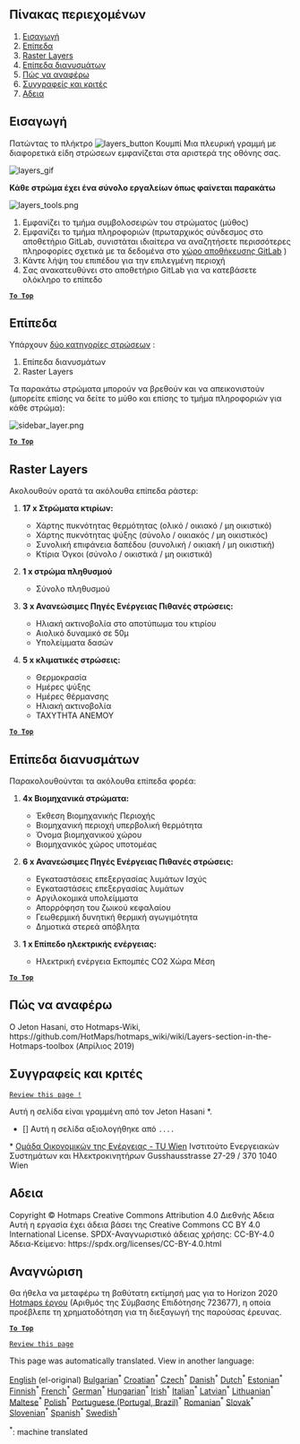 <h2> Πίνακας περιεχομένων </h2><ol><li> <a href="#Introduction">Εισαγωγή</a> </li><li> <a href="#Layers">Επίπεδα</a> </li><li> <a href="#Raster-Layers">Raster Layers</a> </li><li> <a href="#Vector-Layers">Επίπεδα διανυσμάτων</a> </li><li> <a href="#How-to-cite">Πώς να αναφέρω</a> </li><li> <a href="#Authors-and-reviewers">Συγγραφείς και κριτές</a> </li><li> <a href="#License">Αδεια</a> </li></ol><h2> Εισαγωγή </h2><p> Πατώντας το πλήκτρο <img alt="layers_button" src="https://github.com/HotMaps/hotmaps_wiki/blob/master/Images/general_tool_functionalities_and_structure/layers_button.PNG"/> Κουμπί Μια πλευρική γραμμή με διαφορετικά είδη στρώσεων εμφανίζεται στα αριστερά της οθόνης σας. </p><p><img alt="layers_gif" src="https://github.com/HotMaps/hotmaps_wiki/blob/master/Images/general_tool_functionalities_and_structure/layers.gif"/></p><p> <strong>Κάθε στρώμα έχει ένα σύνολο εργαλείων όπως φαίνεται παρακάτω</strong> </p><p><img alt="layers_tools.png" src="https://github.com/HotMaps/hotmaps_wiki/blob/master/Images/general_tool_functionalities_and_structure/layers_tools.png"/></p><ol><li> Εμφανίζει το τμήμα συμβολοσειρών του στρώματος (μύθος) </li><li> Εμφανίζει το τμήμα πληροφοριών (πρωταρχικός σύνδεσμος στο αποθετήριο GitLab, συνιστάται ιδιαίτερα να αναζητήσετε περισσότερες πληροφορίες σχετικά με τα δεδομένα στο <a href="https://gitlab.com/hotmaps">χώρο αποθήκευσης GitLab</a> ) </li><li> Κάντε λήψη του επιπέδου για την επιλεγμένη περιοχή </li><li> Σας ανακατευθύνει στο αποθετήριο GitLab για να κατεβάσετε ολόκληρο το επίπεδο </li></ol><p><ins> <code><strong><a href="#table-of-contents">To Top</a></strong></code> </ins> </p><h2> Επίπεδα </h2><p> Υπάρχουν <a href="https://www.gislounge.com/geodatabases-explored-vector-and-raster-data">δύο κατηγορίες στρώσεων</a> : </p><ol><li> Επίπεδα διανυσμάτων </li><li> Raster Layers </li></ol><p> Τα παρακάτω στρώματα μπορούν να βρεθούν και να απεικονιστούν (μπορείτε επίσης να δείτε το μύθο και επίσης το τμήμα πληροφοριών για κάθε στρώμα): </p><p><img alt="sidebar_layer.png" src="https://github.com/HotMaps/hotmaps_wiki/blob/master/Images/general_tool_functionalities_and_structure/all_layers.png"/></p><p><ins> <code><strong><a href="#table-of-contents">To Top</a></strong></code> </ins> </p><h2> Raster Layers </h2><p> Ακολουθούν ορατά τα ακόλουθα επίπεδα ράστερ: </p><ol><li><p> <strong>17 x Στρώματα κτιρίων:</strong> </p><ul><li> Χάρτης πυκνότητας θερμότητας (ολικό / οικιακό / μη οικιστικό) </li><li> Χάρτης πυκνότητας ψύξης (σύνολο / οικιακός / μη οικιστικός) </li><li> Συνολική επιφάνεια δαπέδου (συνολική / οικιακή / μη οικιστική) </li><li> Κτίρια Όγκοι (σύνολο / οικιστικά / μη οικιστικά) </li></ul></li><li><p> <strong>1 x στρώμα πληθυσμού</strong> </p><ul><li> Σύνολο πληθυσμού </li></ul></li><li><p> <strong>3 x Ανανεώσιμες Πηγές Ενέργειας Πιθανές στρώσεις:</strong> </p><ul><li> Ηλιακή ακτινοβολία στο αποτύπωμα του κτιρίου </li><li> Αιολικό δυναμικό σε 50μ </li><li> Υπολείμματα δασών </li></ul></li><li><p> <strong>5 x κλιματικές στρώσεις:</strong> </p><ul><li> Θερμοκρασία </li><li> Ημέρες ψύξης </li><li> Ημέρες θέρμανσης </li><li> Ηλιακή ακτινοβολία </li><li> ΤΑΧΥΤΗΤΑ ΑΝΕΜΟΥ </li></ul></li></ol><p><ins> <code><strong><a href="#table-of-contents">To Top</a></strong></code> </ins> </p><h2> Επίπεδα διανυσμάτων </h2><p> Παρακολουθούνται τα ακόλουθα επίπεδα φορέα: </p><ol><li><p> <strong>4x Βιομηχανικά στρώματα:</strong> </p><ul><li> Έκθεση Βιομηχανικής Περιοχής </li><li> Βιομηχανική περιοχή υπερβολική θερμότητα </li><li> Όνομα βιομηχανικού χώρου </li><li> Βιομηχανικός χώρος υποτομέας </li></ul></li><li><p> <strong>6 x Ανανεώσιμες Πηγές Ενέργειας Πιθανές στρώσεις:</strong> </p><ul><li> Εγκαταστάσεις επεξεργασίας λυμάτων Ισχύς </li><li> Εγκαταστάσεις επεξεργασίας λυμάτων </li><li> Αργιλοκομικά υπολείμματα </li><li> Απορρόφηση του ζωικού κεφαλαίου </li><li> Γεωθερμική δυνητική θερμική αγωγιμότητα </li><li> Δημοτικά στερεά απόβλητα </li></ul></li><li><p> <strong>1 x Επίπεδο ηλεκτρικής ενέργειας:</strong> </p><ul><li> Ηλεκτρική ενέργεια Εκπομπές CO2 Χώρα Μέση </li></ul></li></ol><p><ins> <code><strong><a href="#table-of-contents">To Top</a></strong></code> </ins> </p><h2> Πώς να αναφέρω </h2><p> Ο Jeton Hasani, στο Hotmaps-Wiki, https://github.com/HotMaps/hotmaps_wiki/wiki/Layers-section-in-the-Hotmaps-toolbox (Απρίλιος 2019) </p><h2> Συγγραφείς και κριτές </h2><p> <code><a href="https://github.com/HotMaps/hotmaps_wiki/wiki/Layer-Section/_edit">Review this page !</a></code> </p> <p> Αυτή η σελίδα είναι γραμμένη από τον Jeton Hasani *. </p><ul><li> [] Αυτή η σελίδα αξιολογήθηκε από <code>....</code> </li></ul><p> * <a href="https://eeg.tuwien.ac.at/">Ομάδα Οικονομικών της Ενέργειας - TU Wien</a> Ινστιτούτο Ενεργειακών Συστημάτων και Ηλεκτροκινητήρων Gusshausstrasse 27-29 / 370 1040 Wien </p><h2> Αδεια </h2><p> Copyright © Hotmaps Creative Commons Attribution 4.0 Διεθνής Άδεια Αυτή η εργασία έχει άδεια βάσει της Creative Commons CC BY 4.0 International License. SPDX-Αναγνωριστικό άδειας χρήσης: CC-BY-4.0 Άδεια-Κείμενο: https://spdx.org/licenses/CC-BY-4.0.html </p><h2> Αναγνώριση </h2><p> Θα ήθελα να μεταφέρω τη βαθύτατη εκτίμησή μας για το Horizon 2020 <a href="https://www.hotmaps-project.eu">Hotmaps έργου</a> (Αριθμός της Σύμβασης Επιδότησης 723677), η οποία προέβλεπε τη χρηματοδότηση για τη διεξαγωγή της παρούσας έρευνας. </p><p><ins> <code><strong><a href="#table-of-contents">To Top</a></strong></code> </ins> </p><p> <code><a href="https://github.com/HotMaps/hotmaps_wiki/wiki/Layer-Section/_edit">Review this page</a></code> </p>

This page was automatically translated. View in another language:

[English](en-Layers-section-in-the-Hotmaps-toolbox) (el-original) [Bulgarian](bg-Layers-section-in-the-Hotmaps-toolbox)<sup>\*</sup> [Croatian](hr-Layers-section-in-the-Hotmaps-toolbox)<sup>\*</sup> [Czech](cs-Layers-section-in-the-Hotmaps-toolbox)<sup>\*</sup> [Danish](da-Layers-section-in-the-Hotmaps-toolbox)<sup>\*</sup> [Dutch](nl-Layers-section-in-the-Hotmaps-toolbox)<sup>\*</sup> [Estonian](et-Layers-section-in-the-Hotmaps-toolbox)<sup>\*</sup> [Finnish](fi-Layers-section-in-the-Hotmaps-toolbox)<sup>\*</sup> [French](fr-Layers-section-in-the-Hotmaps-toolbox)<sup>\*</sup> [German](de-Layers-section-in-the-Hotmaps-toolbox)<sup>\*</sup>  [Hungarian](hu-Layers-section-in-the-Hotmaps-toolbox)<sup>\*</sup> [Irish](ga-Layers-section-in-the-Hotmaps-toolbox)<sup>\*</sup> [Italian](it-Layers-section-in-the-Hotmaps-toolbox)<sup>\*</sup> [Latvian](lv-Layers-section-in-the-Hotmaps-toolbox)<sup>\*</sup> [Lithuanian](lt-Layers-section-in-the-Hotmaps-toolbox)<sup>\*</sup> [Maltese](mt-Layers-section-in-the-Hotmaps-toolbox)<sup>\*</sup> [Polish](pl-Layers-section-in-the-Hotmaps-toolbox)<sup>\*</sup> [Portuguese (Portugal, Brazil)](pt-Layers-section-in-the-Hotmaps-toolbox)<sup>\*</sup> [Romanian](ro-Layers-section-in-the-Hotmaps-toolbox)<sup>\*</sup> [Slovak](sk-Layers-section-in-the-Hotmaps-toolbox)<sup>\*</sup> [Slovenian](sl-Layers-section-in-the-Hotmaps-toolbox)<sup>\*</sup> [Spanish](es-Layers-section-in-the-Hotmaps-toolbox)<sup>\*</sup> [Swedish](sv-Layers-section-in-the-Hotmaps-toolbox)<sup>\*</sup> 

<sup>\*</sup>: machine translated
